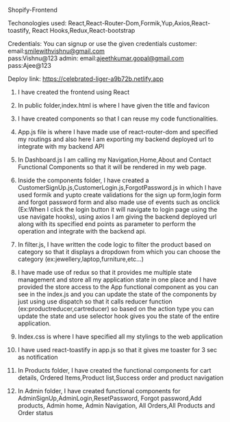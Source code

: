 Shopify-Frontend

Techonologies used: React,React-Router-Dom,Formik,Yup,Axios,React-toastify,
                    React Hooks,Redux,React-bootstrap

Credentials: You can signup or use the given credentials
 customer: email:smilewithvishnu@gmail.com  
           pass:Vishnu@123
 admin: email:ajeethkumar.gopal@gmail.com 
        pass:Ajee@123

Deploy link: https://celebrated-liger-a9b72b.netlify.app

01. I have created the frontend using React

02. In public folder,index.html is where I have given the title and favicon

03. I have created components so that I can reuse my code functionalities.

04. App.js file is where I have made use of react-router-dom and specified my routings and also here
    I am exporting my backend deployed url to integrate with my backend API

05. In Dashboard.js I am calling my Navigation,Home,About and Contact Functional Components so that it will be
    rendered in my web page.

06. Inside the components folder, I have created a CustomerSignUp.js,CustomerLogin.js,ForgotPassword.js 
    in which I have used formik and yupto create validations for the sign up form,login form 
    and forgot password form and also made use of events such as onclick
    (Ex:When I click the login button it will navigate to login page using the use navigate hooks),
    using axios I am giving the backend deployed url along with its specified end points as parameter 
    to perform the operation and integrate with the backend api.

07. In filter.js, I have written the code logic to filter the product based on category so that it displays
    a dropdown from which you can choose the category (ex:jewellery,laptop,furniture,etc...)


08. I have made use of redux so that it provides me multiple state management and store all my application
    state in one place and I have provided the store access to the App functional component as you can see 
    in the index.js and you can update the state of the components by just using use dispatch so that it calls
    reducer function (ex:productreducer,cartreducer) so based on the action type you can update the state 
    and use selector hook gives you the state of the entire application.

09. Index.css is where I have specified all my stylings to the web application

10. I have used react-toastify in app.js so that it gives me toaster for 3 sec as notification

11. In Products folder, I have created the functional components for cart details,
    Ordered Items,Product list,Success order and product navigation

12. In Admin folder, I have created functional components for AdminSignUp,AdminLogin,ResetPassword,
    Forgot password,Add products, Admin home, Admin Navigation, All Orders,All Products and Order status
